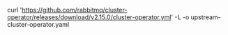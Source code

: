 curl 'https://github.com/rabbitmq/cluster-operator/releases/download/v2.15.0/cluster-operator.yml' -L -o upstream-cluster-operator.yaml
